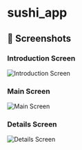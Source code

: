 # sushi_app

## 📸 Screenshots

### Introduction Screen
![Introduction Screen](screenshots/intorduction_screen.png)

### Main Screen
![Main Screen](screenshots/main_screen.png)

### Details Screen
![Details Screen](screenshots/details_screen.png)
